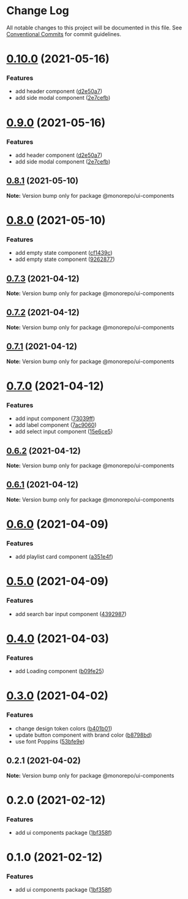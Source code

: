 # Change Log

All notable changes to this project will be documented in this file.
See [Conventional Commits](https://conventionalcommits.org) for commit guidelines.

# [0.10.0](https://github.com/emunhoz/spotifood/compare/@monorepo/ui-components@0.8.1...@monorepo/ui-components@0.10.0) (2021-05-16)


### Features

* add header component ([d2e50a7](https://github.com/emunhoz/spotifood/commit/d2e50a739b6b17e050b8fce38a53ede8e7ecfb1f))
* add side modal component ([2e7cefb](https://github.com/emunhoz/spotifood/commit/2e7cefb2936c4a703b8339b94c091be85e5ad623))





# [0.9.0](https://github.com/emunhoz/spotifood/compare/@monorepo/ui-components@0.8.1...@monorepo/ui-components@0.9.0) (2021-05-16)


### Features

* add header component ([d2e50a7](https://github.com/emunhoz/spotifood/commit/d2e50a739b6b17e050b8fce38a53ede8e7ecfb1f))
* add side modal component ([2e7cefb](https://github.com/emunhoz/spotifood/commit/2e7cefb2936c4a703b8339b94c091be85e5ad623))





## [0.8.1](https://github.com/emunhoz/spotifood/compare/@monorepo/ui-components@0.8.0...@monorepo/ui-components@0.8.1) (2021-05-10)

**Note:** Version bump only for package @monorepo/ui-components





# [0.8.0](https://github.com/emunhoz/spotifood/compare/@monorepo/ui-components@0.7.3...@monorepo/ui-components@0.8.0) (2021-05-10)


### Features

* add empty state component ([cf1439c](https://github.com/emunhoz/spotifood/commit/cf1439cf41493b29e22d1116a5fdf4d9843d0a31))
* add empty state component ([9262877](https://github.com/emunhoz/spotifood/commit/926287775b59db952f68918be8ed75dc2a910ec6))





## [0.7.3](https://github.com/emunhoz/spotifood/compare/@monorepo/ui-components@0.7.2...@monorepo/ui-components@0.7.3) (2021-04-12)

**Note:** Version bump only for package @monorepo/ui-components





## [0.7.2](https://github.com/emunhoz/spotifood/compare/@monorepo/ui-components@0.7.1...@monorepo/ui-components@0.7.2) (2021-04-12)

**Note:** Version bump only for package @monorepo/ui-components





## [0.7.1](https://github.com/emunhoz/spotifood/compare/@monorepo/ui-components@0.7.0...@monorepo/ui-components@0.7.1) (2021-04-12)

**Note:** Version bump only for package @monorepo/ui-components





# [0.7.0](https://github.com/emunhoz/spotifood/compare/@monorepo/ui-components@0.6.2...@monorepo/ui-components@0.7.0) (2021-04-12)


### Features

* add input component ([73039ff](https://github.com/emunhoz/spotifood/commit/73039ff18278adaab947ae4c27103314292acdc1))
* add label component ([7ac9060](https://github.com/emunhoz/spotifood/commit/7ac906057b4e303d475c1b81420ab5c4938d8f8c))
* add select input component ([15e6ce5](https://github.com/emunhoz/spotifood/commit/15e6ce59c5f0dc2fa8bccd79de0085d6173cd9ff))





## [0.6.2](https://github.com/emunhoz/spotifood/compare/@monorepo/ui-components@0.6.1...@monorepo/ui-components@0.6.2) (2021-04-12)

**Note:** Version bump only for package @monorepo/ui-components





## [0.6.1](https://github.com/emunhoz/spotifood/compare/@monorepo/ui-components@0.6.0...@monorepo/ui-components@0.6.1) (2021-04-12)

**Note:** Version bump only for package @monorepo/ui-components





# [0.6.0](https://github.com/emunhoz/spotifood/compare/@monorepo/ui-components@0.5.0...@monorepo/ui-components@0.6.0) (2021-04-09)


### Features

* add playlist card component ([a351e4f](https://github.com/emunhoz/spotifood/commit/a351e4fbe326722eaf8b0d1c35fbd9dd124b0857))





# [0.5.0](https://github.com/emunhoz/spotifood/compare/@monorepo/ui-components@0.4.0...@monorepo/ui-components@0.5.0) (2021-04-09)


### Features

* add search bar input component ([4392987](https://github.com/emunhoz/spotifood/commit/43929870548bd498b3d24f19a937c8f864c91dcb))





# [0.4.0](https://github.com/emunhoz/spotifood/compare/@monorepo/ui-components@0.3.0...@monorepo/ui-components@0.4.0) (2021-04-03)


### Features

* add Loading component ([b09fe25](https://github.com/emunhoz/spotifood/commit/b09fe25adfe11402455aae6edf9c349de29a1c67))





# [0.3.0](https://github.com/emunhoz/spotifood/compare/@monorepo/ui-components@0.2.1...@monorepo/ui-components@0.3.0) (2021-04-02)


### Features

* change design token colors ([b401b01](https://github.com/emunhoz/spotifood/commit/b401b01b818f5a8967567a0aed60ac8d1d497a77))
* update button component with brand color ([b8798bd](https://github.com/emunhoz/spotifood/commit/b8798bd9e4f937bb0d57f1996e1d366cdda0cdce))
* use font Poppins ([53bfe9e](https://github.com/emunhoz/spotifood/commit/53bfe9ea4fc0892723c10fc7b1acdfd94dca5dd2))





## 0.2.1 (2021-04-02)

**Note:** Version bump only for package @monorepo/ui-components





# 0.2.0 (2021-02-12)


### Features

* add ui components package ([1bf358f](https://github.com/emunhoz/monorepo-boilerplate/commit/1bf358fb0891a84d79ea2d8382a2cfb1a008e34e))





# 0.1.0 (2021-02-12)


### Features

* add ui components package ([1bf358f](https://github.com/emunhoz/monorepo-boilerplate/commit/1bf358fb0891a84d79ea2d8382a2cfb1a008e34e))
